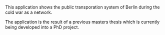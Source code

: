 This application shows the public transporation system of Berlin during the cold war as a network.

The application is the result of a previous masters thesis which is currently being developed into a PhD project.
